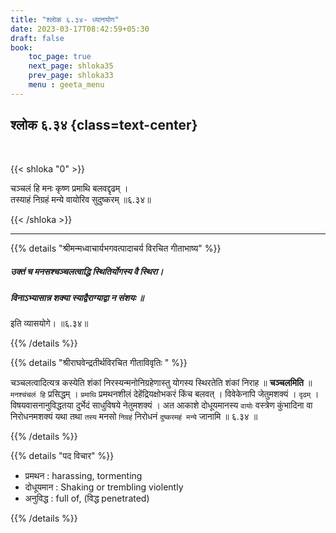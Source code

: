 ```yaml
---
title: "श्लोक ६.३४- ध्यानयोग"
date: 2023-03-17T08:42:59+05:30
draft: false
book:
    toc_page: true
    next_page: shloka35
    prev_page: shloka33
    menu : geeta_menu
---
```




## श्लोक ६.३४ {class=text-center}

<br/>

{{< shloka  "0"  >}}

चञ्चलं हि मनः कृष्ण प्रमाथि बलवद्दृढम् ।  
तस्याहं निग्रहं मन्ये वायोरिव सुदुष्करम् ॥६.३४॥

{{< /shloka >}}

---


{{% details "श्रीमन्मध्वाचार्यभगवत्पादाचर्य विरचित  गीताभाष्य" %}}

##### उक्तं च मनसश्चञ्चलत्वाद्धि स्थितिर्योगस्य वै स्थिरा। 
##### विनाऽभ्यासान्न शक्या स्याद्वैराग्याद्वा न संशयः ॥
इति व्यासयोगे। ॥६.३४॥

{{% /details %}}


{{% details "श्रीराघवेन्द्रतीर्थविरचित गीताविवृतिः " %}}

चञ्चलत्वादित्यत्र कस्येति शंकां निरस्यन्मनोनिग्रहेणास्तु योगस्य स्थिरतेति 
शंकां निराह ॥ **चञ्चलमिति** ॥ `मनश्चंचलं हि` प्रसिद्धम् । 
`प्रमाथि` प्रमथनशीलं देहेंद्रियक्षोभकरं किंच बलवत् । 
विवेकेनापि जेतुमशक्यं । `दृढम्` । 
विषयवासनानुविद्धतया दुर्भेदं साधुविषये नेतुमशक्यं । 
अत आकाशे दोधूयमानस्य `वायोः` वस्त्रेण कुंभादिना 
वा निरोधनमशक्यं यथा तथा `तस्य` मनसो `निग्रहं` 
निरोधनं `दुष्करमहं मन्ये` जानामि ॥ ६.३४ ॥

{{% /details %}}


{{% details "पद विचार" %}}

- प्रमथन : harassing, tormenting
- दोधूयमान : Shaking or trembling violently
- अनुविद्ध : full of, (विद्ध penetrated)

{{% /details %}}
